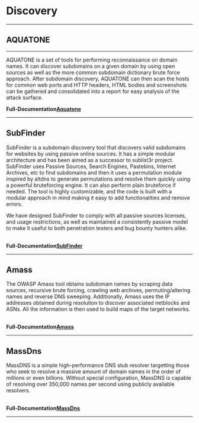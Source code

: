 <h1><Strong>Discovery</strong></h1>
<hr>
<h2> AQUATONE </h2>
<hr>
<p><bold>AQUATONE is a set of tools for performing reconnaissance on domain names. It can discover subdomains on a given domain by using open sources as well as the more common subdomain dictionary brute force approach. After subdomain discovery, AQUATONE can then scan the hosts for common web ports and HTTP headers, HTML bodies and screenshots can be gathered and consolidated into a report for easy analysis of the attack surface.
<br></p>
 <strong>Full-Documentation<a href="https://github.com/michenriksen/aquatone">Aquatone</a></strong>
<br>
<hr>
<h2>SubFinder</h2>
<p>SubFinder is a subdomain discovery tool that discovers valid subdomains for websites by using passive online sources. It has a simple modular architecture and has been aimed as a successor to sublist3r project. SubFinder uses Passive Sources, Search Engines, Pastebins, Internet Archives, etc to find subdomains and then it uses a permutation module inspired by altdns to generate permutations and resolve them quickly using a powerful bruteforcing engine. It can also perform plain bruteforce if needed. The tool is highly customizable, and the code is built with a modular approach in mind making it easy to add functionalities and remove errors.

We have designed SubFinder to comply with all passive sources licenses, and usage restrictions, as well as maintained a consistently passive model to make it useful to both penetration testers and bug bounty hunters alike.<br>
 </p>
 <br><strong>Full-Documentation<a href="https://github.com/subfinder/subfinder">SubFinder</a></strong>
<hr>
<h2>Amass</h2>
<p>The OWASP Amass tool obtains subdomain names by scraping data sources, recursive brute forcing, crawling web archives, permuting/altering names and reverse DNS sweeping. Additionally, Amass uses the IP addresses obtained during resolution to discover associated netblocks and ASNs. All the information is then used to build maps of the target networks.</p><br>
 <strong>Full-Documentation<a href="https://github.com/OWASP/Amass">Amass</a></strong>
<hr>
<h2>MassDns</h2>
<p>MassDNS is a simple high-performance DNS stub resolver targetting those who seek to resolve a massive amount of domain names in the order of millions or even billions. Without special configuration, MassDNS is capable of resolving over 350,000 names per second using publicly available resolvers.</p><br>
 <strong>Full-Documentation<a href="https://github.com/blechschmidt/massdns">MassDns</a></strong>
 <hr>

